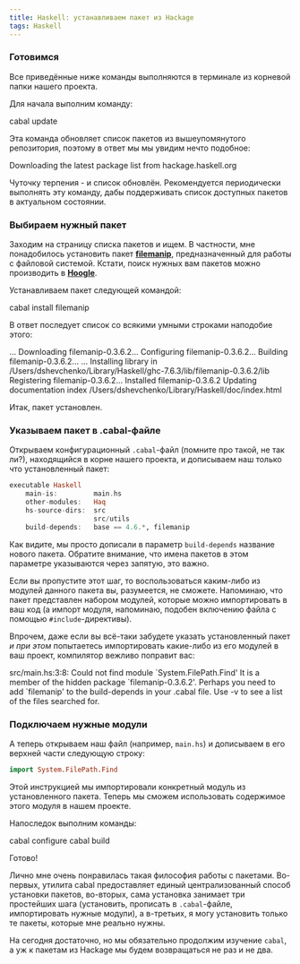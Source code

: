 ```yaml
---
title: Haskell: устанавливаем пакет из Hackage
tags: Haskell
---
```


<h3>Готовимся</h3>

Все приведённые ниже команды выполняются в терминале из корневой папки нашего проекта.

Для начала выполним команду:

<bash>
cabal update
</bash>

Эта команда обновляет список пакетов из вышеупомянутого репозитория, поэтому в ответ мы мы увидим нечто подобное:

<bash>
Downloading the latest package list from hackage.haskell.org
</bash>

Чуточку терпения - и список обновлён. Рекомендуется периодически выполнять эту команду, дабы поддерживать список доступных пакетов в актуальном состоянии.

<h3>Выбираем нужный пакет</h3>

Заходим на страницу списка пакетов и ищем. В частности, мне понадобилось установить пакет **<a href="http://hackage.haskell.org/package/filemanip">filemanip</a>**, предназначенный для работы с файловой системой. Кстати, поиск нужных вам пакетов можно производить в **<a href="http://www.haskell.org/hoogle/">Hoogle</a>**.

Устанавливаем пакет следующей командой:

<bash>
cabal install filemanip
</bash>

В ответ последует список со всякими умными строками наподобие этого:

<bash>
...
Downloading filemanip-0.3.6.2...
Configuring filemanip-0.3.6.2...
Building filemanip-0.3.6.2...
...
Installing library in
/Users/dshevchenko/Library/Haskell/ghc-7.6.3/lib/filemanip-0.3.6.2/lib
Registering filemanip-0.3.6.2...
Installed filemanip-0.3.6.2
Updating documentation index /Users/dshevchenko/Library/Haskell/doc/index.html
</bash>

Итак, пакет установлен.

<h3>Указываем пакет в .cabal-файле</h3>

Открываем конфигурационный <code>.cabal</code>-файл (помните про такой, не так ли?), находящийся в корне нашего проекта, и дописываем наш только что установленный пакет:

```haskell
executable Haskell
    main-is:         main.hs            
    other-modules:   Haq
    hs-source-dirs:  src 
                     src/utils
    build-depends:   base == 4.6.*, filemanip
```

Как видите, мы просто дописали в параметр <code>build-depends</code> название нового пакета. Обратите внимание, что имена пакетов в этом параметре указываются через запятую, это важно.

Если вы пропустите этот шаг, то воспользоваться каким-либо из модулей данного пакета вы, разумеется, не сможете. Напоминаю, что пакет представлен набором модулей, которые можно импортировать в ваш код (а импорт модуля, напоминаю, подобен включению файла с помощью <code>#include</code>-директивы).

Впрочем, даже если вы всё-таки забудете указать установленный пакет *и при этом* попытаетесь импортировать какие-либо из его модулей в ваш проект, компилятор вежливо поправит вас:

<bash>
src/main.hs:3:8:
    Could not find module `System.FilePath.Find'
    It is a member of the hidden package `filemanip-0.3.6.2'.
    Perhaps you need to add `filemanip' to the build-depends in your .cabal file.
    Use -v to see a list of the files searched for.
</bash>

<h3>Подключаем нужные модули</h3>

А теперь открываем наш файл (например, <code>main.hs</code>) и дописываем в его верхней части следующую строку:

```haskell
import System.FilePath.Find
```

Этой инструкцией мы импортировали конкретный модуль из установленного пакета. Теперь мы сможем использовать содержимое этого модуля в нашем проекте.

Напоследок выполним команды:

<bash>
cabal configure
cabal build
</bash>

Готово!

Лично мне очень понравилась такая философия работы с пакетами. Во-первых, утилита cabal предоставляет единый централизованный способ установки пакетов, во-вторых, сама установка занимает три простейших шага (установить, прописать в <code>.cabal</code>-файле, импортировать нужные модули), а в-третьих, я могу установить только те пакеты, которые мне реально нужны.

На сегодня достаточно, но мы обязательно продолжим изучение <code>cabal</code>, а уж к пакетам из Hackage мы будем возвращаться не раз и не два.
